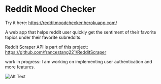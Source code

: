 # Reddit Mood Checker

Try it here: https://redditmoodchecker.herokuapp.com/

A web app that helps reddit user quickly get the sentiment of their favorite topics under their favorite subreddits.

Reddit Scraper API is part of this project: https://github.com/francestang221/RedditScraper

work in progress: I am working on implementing user authentication and more features. 


![Alt Text](http://g.recordit.co/RpcBDYSNK3.gif)
